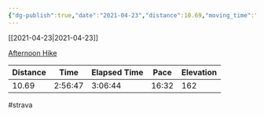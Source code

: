 ```yaml
---
{"dg-publish":true,"date":"2021-04-23","distance":10.69,"moving_time":"2:56:47","elapsed_time":"3:06:44","pace":"16:32","total_elevation_gain":162,"url":"https://www.strava.com/activities/5186835673","permalink":"/01-personal/strava/2021-04-23-afternoon-hike/","dgPassFrontmatter":true}
---
```



[[2021-04-23\|2021-04-23]]

[Afternoon Hike](https://www.strava.com/activities/5186835673)

| Distance | Time    | Elapsed Time | Pace  | Elevation |
| -------- | ------- | ------------ | ----- | --------- |
| 10.69    | 2:56:47 | 3:06:44      | 16:32 | 162       |




#strava
